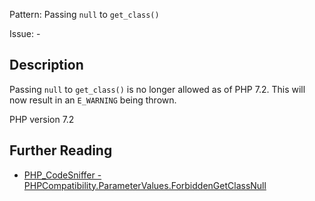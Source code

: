Pattern: Passing `null` to `get_class()`

Issue: -

## Description

Passing `null` to `get_class()` is no longer allowed as of PHP 7.2. This will now result in an `E_WARNING` being thrown.

PHP version 7.2

## Further Reading

* [PHP_CodeSniffer - PHPCompatibility.ParameterValues.ForbiddenGetClassNull](https://github.com/PHPCompatibility/PHPCompatibility/tree/develop/PHPCompatibility/Sniffs/ParameterValues/ForbiddenGetClassNullSniff.php)